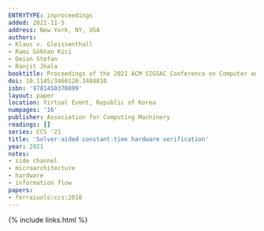 ```yaml
---
ENTRYTYPE: inproceedings
added: 2021-11-5
address: New York, NY, USA
authors:
- Klaus v. Gleissenthall
- Rami Gökhan Kici
- Deian Stefan
- Ranjit Jhala
booktitle: Proceedings of the 2021 ACM SIGSAC Conference on Computer and Communications Security
doi: 10.1145/3460120.3484810
isbn: '9781450370899'
layout: paper
location: Virtual Event, Republic of Korea
numpages: '16'
publisher: Association for Computing Machinery
readings: []
series: CCS '21
title: 'Solver-aided constant-time hardware verification'
year: 2021
notes:
- side channel
- microarchitecture
- hardware
- information flow
papers:
- ferraiuolo:ccs:2018
---
```

{% include links.html %}
